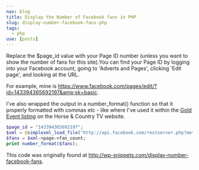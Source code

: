 ```yaml
---
nav: blog
title: Display the Number of Facebook fans in PHP
slug: display-number-facebook-fans-php
tags:
  - php
use: [posts]
---
```

Replace the $page_id value with your Page ID number (unless you want to show the number of fans for this site).You can find your Page ID by logging into your Facebook account, going to 'Adverts and Pages', clicking 'Edit page', and looking at the URL. 

For example, mine is <https://www.facebook.com/pages/edit/?id=143394365692197&amp;sk=basic>.

I've also wrapped the output in a number_format() function so that it properly formatted with commas etc - like where I've used it within the [Gold Event listing](http://www.horseandcountry.tv/events/paid) on the Horse & Country TV website.

~~~php
$page_id = "143394365692197";
$xml = @simplexml_load_file("http://api.facebook.com/restserver.php?method=facebook.fql.query&amp;query=SELECT%20fan_count%20FROM%20page%20WHERE%20page_id=".$page_id."") or die ("a lot");
$fans = $xml->page->fan_count;
print number_format($fans);
~~~

This code was originally found at <http://wp-snippets.com/display-number-facebook-fans>.
